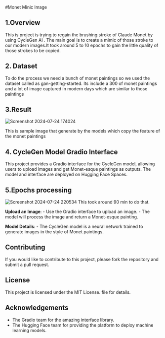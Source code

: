 #Monet Minic Image 
## 1.Overview 

This is project is trying to regain the brushing stroke of Claude Monet by using CycleGen AI .
The main goal is to create a mimic of those stroke to our modern images.It took around 5 to 10 epochs to gain the little quality of those strokes to be copied.


## 2. Dataset 

To do the process we need a bunch of monet paintings so we used the dataset called as gan-getting-started. Its include a 300 of monet paintings and a lot of image captured in modern days which are similar to those paintings 

## 3.Result 

![Screenshot 2024-07-24 174024](https://github.com/user-attachments/assets/425b0efd-9cd1-4f59-9951-7e14dafa9ef9)

This is sample image that generate by the models which copy the feature of the monet paintings 


## 4. CycleGen Model Gradio Interface

This project provides a Gradio interface for the CycleGen model, allowing users to upload images and get Monet-esque paintings as outputs. The model and interface are deployed on Hugging Face Spaces.


## 5.Epochs processing 

![Screenshot 2024-07-24 220534](https://github.com/user-attachments/assets/bdf69137-94ad-4b10-b83e-fe3d7b4c58e2)
This took around 90 min to do that. 


 **Upload an Image**:
    - Use the Gradio interface to upload an image.
    - The model will process the image and return a Monet-esque painting.

 **Model Details**:
    - The CycleGen model is a neural network trained to generate images in the style of Monet paintings.

## Contributing

If you would like to contribute to this project, please fork the repository and submit a pull request.

## License

This project is licensed under the MIT License. file for details.

## Acknowledgements

- The Gradio team for the amazing interface library.
- The Hugging Face team for providing the platform to deploy machine learning models.
